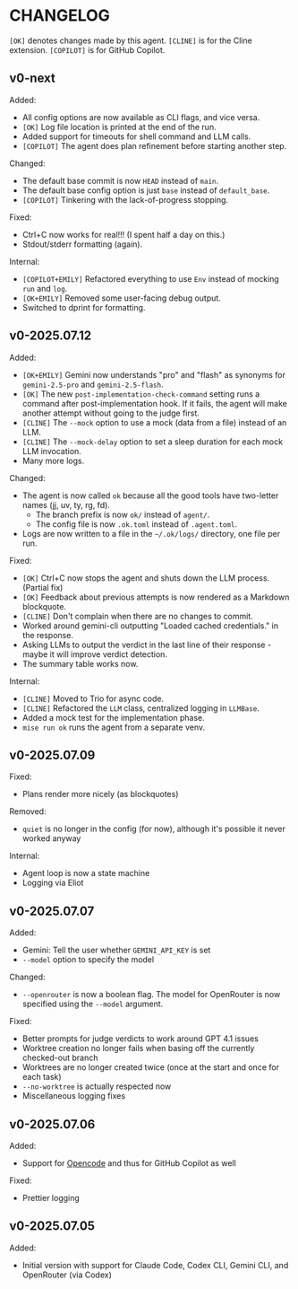 # CHANGELOG

`[OK]` denotes changes made by this agent.
`[CLINE]` is for the Cline extension.
`[COPILOT]` is for GitHub Copilot.

## v0-next

Added:

- All config options are now available as CLI flags, and vice versa.
- `[OK]` Log file location is printed at the end of the run.
- Added support for timeouts for shell command and LLM calls.
- `[COPILOT]` The agent does plan refinement before starting another step.

Changed:

- The default base commit is now `HEAD` instead of `main`.
- The default base config option is just `base` instead of `default_base`.
- `[COPILOT]` Tinkering with the lack-of-progress stopping.

Fixed:

- Ctrl+C now works for real!!! (I spent half a day on this.)
- Stdout/stderr formatting (again).

Internal:

- `[COPILOT+EMILY]` Refactored everything to use `Env` instead of mocking `run` and `log`.
- `[OK+EMILY]` Removed some user-facing debug output.
- Switched to dprint for formatting.

## v0-2025.07.12

Added:

- `[OK+EMILY]` Gemini now understands "pro" and "flash" as synonyms for `gemini-2.5-pro` and `gemini-2.5-flash`.
- `[OK]` The new `post-implementation-check-command` setting runs a command after post-implementation hook.
  If it fails, the agent will make another attempt without going to the judge first.
- `[CLINE]` The `--mock` option to use a mock (data from a file) instead of an LLM.
- `[CLINE]` The `--mock-delay` option to set a sleep duration for each mock LLM invocation.
- Many more logs.

Changed:

- The agent is now called `ok` because all the good tools have two-letter names (jj, uv, ty, rg, fd).
  - The branch prefix is now `ok/` instead of `agent/`.
  - The config file is now `.ok.toml` instead of `.agent.toml`.
- Logs are now written to a file in the `~/.ok/logs/` directory, one file per run.

Fixed:

- `[OK]` Ctrl+C now stops the agent and shuts down the LLM process. (Partial fix)
- `[OK]` Feedback about previous attempts is now rendered as a Markdown blockquote.
- `[CLINE]` Don't complain when there are no changes to commit.
- Worked around gemini-cli outputting "Loaded cached credentials." in the response.
- Asking LLMs to output the verdict in the last line of their response - maybe it will improve verdict detection.
- The summary table works now.

Internal:

- `[CLINE]` Moved to Trio for async code.
- `[CLINE]` Refactored the `LLM` class, centralized logging in `LLMBase`.
- Added a mock test for the implementation phase.
- `mise run ok` runs the agent from a separate venv.

## v0-2025.07.09

Fixed:

- Plans render more nicely (as blockquotes)

Removed:

- `quiet` is no longer in the config (for now), although it's possible it never worked anyway

Internal:

- Agent loop is now a state machine
- Logging via Eliot

## v0-2025.07.07

Added:

- Gemini: Tell the user whether `GEMINI_API_KEY` is set
- `--model` option to specify the model

Changed:

- `--openrouter` is now a boolean flag. The model for OpenRouter is now specified using the `--model` argument.

Fixed:

- Better prompts for judge verdicts to work around GPT 4.1 issues
- Worktree creation no longer fails when basing off the currently checked-out branch
- Worktrees are no longer created twice (once at the start and once for each task)
- `--no-worktree` is actually respected now
- Miscellaneous logging fixes

## v0-2025.07.06

Added:

- Support for [Opencode](https://opencode.ai) and thus for GitHub Copilot as well

Fixed:

- Prettier logging

## v0-2025.07.05

Added:

- Initial version with support for Claude Code, Codex CLI, Gemini CLI, and OpenRouter (via Codex)
